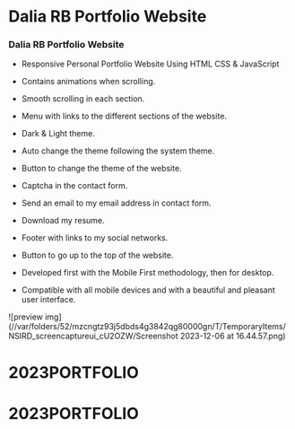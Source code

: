 # Dalia RB Portfolio Website

### Dalia RB Portfolio Website

- Responsive Personal Portfolio Website Using HTML CSS & JavaScript
- Contains animations when scrolling.
- Smooth scrolling in each section.
- Menu with links to the different sections of the website.
- Dark & Light theme.
- Auto change the theme following the system theme.
- Button to change the theme of the website.
- Captcha in the contact form.
- Send an email to my email address in contact form.
- Download my resume.
- Footer with links to my social networks.
- Button to go up to the top of the website.

- Developed first with the Mobile First methodology, then for desktop.
- Compatible with all mobile devices and with a beautiful and pleasant user interface.

![preview img](//var/folders/52/mzcngtz93j5dbds4g3842qg80000gn/T/TemporaryItems/NSIRD_screencaptureui_cU2OZW/Screenshot 2023-12-06 at 16.44.57.png)
# 2023PORTFOLIO
# 2023PORTFOLIO
